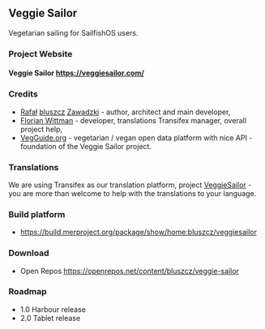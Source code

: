 Veggie Sailor
-------------

Vegetarian sailing for SailfishOS users.

### Project Website

#### Veggie Sailor https://veggiesailor.com/

### Credits

* [Rafał](https://github.com/bluszcz/) [bluszcz](https://bluszcz.net) [Zawadzki](https://github.com/bluszcz/) - author, architect and main developer,
* [Florian Wittman](https://github.com/florianwittmann) - developer, translations Transifex manager, overall project help, 
* [VegGuide.org](http://www.vegguide.org/ "VegGuide.org") - vegetarian / vegan open data platform with nice API - foundation of the Veggie Sailor project.

### Translations

We are using Transifex as our translation platform, project [VeggieSailor](https://www.transifex.com/projects/p/veggiesailor/language/pt/) - you are more than welcome to help with the translations to your language.

### Build platform

* https://build.merproject.org/package/show/home:bluszcz/veggiesailor

### Download 

* Open Repos https://openrepos.net/content/bluszcz/veggie-sailor

### Roadmap 

* 1.0 Harbour release
* 2.0 Tablet release


